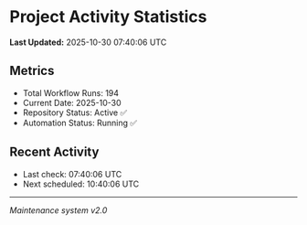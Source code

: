 # Project Activity Statistics

**Last Updated:** 2025-10-30 07:40:06 UTC

## Metrics
- Total Workflow Runs: 194
- Current Date: 2025-10-30
- Repository Status: Active ✅
- Automation Status: Running ✅

## Recent Activity
- Last check: 07:40:06 UTC
- Next scheduled: 10:40:06 UTC

---
*Maintenance system v2.0*
